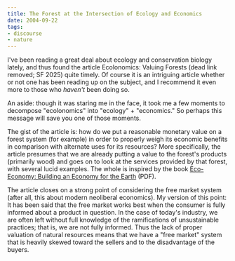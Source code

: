 ```yaml
---
title: The Forest at the Intersection of Ecology and Economics
date: 2004-09-22
tags:
- discourse
- nature
---
```


I've been reading a great deal about ecology and conservation biology lately,
and thus found the article Ecolonomics: Valuing Forests (dead link removed; SF
2025) quite timely. Of course it is an intriguing article whether or not one has
been reading up on the subject, and I recommend it even more to those who
_haven't_ been doing so.

<!-- truncate -->

An aside: though it was staring me in the face, it took me a few moments to
decompose "ecolonomics" into "ecology" + "economics." So perhaps this message
will save you one of those moments.

The gist of the article is: how do we put a reasonable monetary value on a
forest system (for example) in order to properly weigh its economic benefits in
comparison with alternate uses for its resources? More specifically, the article
presumes that we are already putting a value to the forest's products (primarily
wood) and goes on to look at the services provided by that forest, with several
lucid examples. The whole is inspired by the book [Eco-Economy: Building an
Economy for the
Earth](https://www.earthpolicy.org/images/uploads/book_files/ecoch01.pdf) (PDF).

The article closes on a strong point of considering the free market system
(after all, this about modern neoliberal economics). My version of this point:
It has been said that the free market works best when the consumer is fully
informed about a product in question. In the case of today's industry, we are
often left without full knowledge of the ramifications of unsustainable
practices; that is, we are not fully informed. Thus the lack of proper valuation
of natural resources means that we have a "free market" system that is heavily
skewed toward the sellers and to the disadvantage of the buyers.
